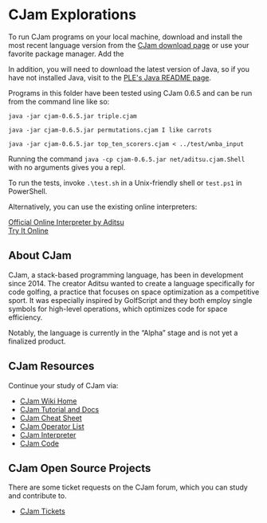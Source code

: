 # CJam Explorations

To run CJam programs on your local machine, download and install the most recent language version from the [CJam download page](https://sourceforge.net/p/cjam/wiki/Home/) or use your favorite package manager. Add the 

In addition, you will need to download the latest version of Java, so if you have not installed Java, visit to the [PLE's Java README page](https://github.com/rtoal/ple/tree/main/java).

Programs in this folder have been tested using CJam 0.6.5 and can be run from the command line like so:

```
java -jar cjam-0.6.5.jar triple.cjam
```

```
java -jar cjam-0.6.5.jar permutations.cjam I like carrots
```

```
java -jar cjam-0.6.5.jar top_ten_scorers.cjam < ../test/wnba_input
```

Running the command `java -cp cjam-0.6.5.jar net/aditsu.cjam.Shell` with no arguments gives you a repl.

To run the tests, invoke `.\test.sh` in a Unix-friendly shell or `test.ps1` in PowerShell.

Alternatively, you can use the existing online interpreters:

[Official Online Interpreter by Aditsu](https://cjam.aditsu.net/)  
[Try It Online](https://tio.run/#cjam)

## About CJam

CJam, a stack-based programming language, has been in development since 2014. The creator Aditsu wanted to create a language specifically for code golfing, a practice that focuses on space optimization as a competitive sport. It was especially inspired by GolfScript and they both employ single symbols for high-level operations, which optimizes code for space efficiency.

Notably, the language is currently in the “Alpha” stage and is not yet a finalized product.

## CJam Resources

Continue your study of CJam via:

- [CJam Wiki Home](https://sourceforge.net/p/cjam/wiki/Home/)
- [CJam Tutorial and Docs](https://cjam.readthedocs.io/en/latest/intro.html)
- [CJam Cheat Sheet](http://foldr.moe/cjam.pdf)
- [CJam Operator List](https://sourceforge.net/p/cjam/wiki/Operators/)
- [CJam Interpreter](https://tio.run/#cjam)
- [CJam Code](https://sourceforge.net/p/cjam/code/ci/default/tree/src/net/aditsu/cjam/)

## CJam Open Source Projects

There are some ticket requests on the CJam forum, which you can study and contribute to.

- [CJam Tickets](https://sourceforge.net/p/cjam/tickets/)
